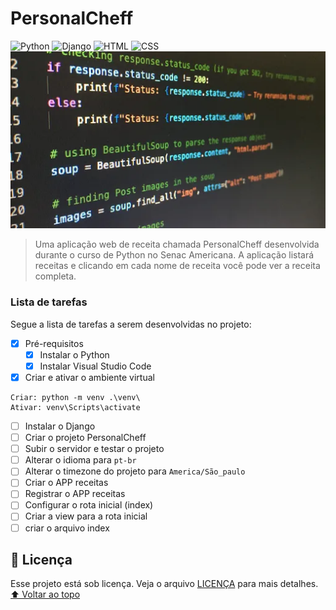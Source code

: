 # PersonalCheff
<!---Esses são exemplos. Veja https://shields.io para outras pessoas ou para personalizar este conjunto de escudos. Você pode querer incluir dependências, status do projeto e informações de licença aqui--->
![Python](https://img.shields.io/badge/Python-14354C?style=for-the-badge&logo=python&logoColor=white)
![Django](https://img.shields.io/badge/Django-092E20?style=for-the-badge&logo=django&logoColor=white)
![HTML](https://img.shields.io/badge/HTML5-E34F26?style=for-the-badge&logo=html5&logoColor=white)
![CSS](https://img.shields.io/badge/CSS3-1572B6?style=for-the-badge&logo=css3&logoColor=white)
<img src="exemplo.webp" alt="exemplo imagem">
> Uma aplicação web de receita chamada PersonalCheff desenvolvida durante o curso de Python no Senac Americana. A aplicação listará receitas e clicando em cada nome de receita você pode ver a receita completa.
### Lista de tarefas
Segue a lista de tarefas a serem desenvolvidas no projeto:
- [X] Pré-requisitos
    - [X] Instalar o Python
    - [X] Instalar Visual Studio Code
- [X] Criar e ativar o ambiente virtual
```
Criar: python -m venv .\venv\
Ativar: venv\Scripts\activate
```
- [ ] Instalar o Django
- [ ] Criar o projeto PersonalCheff
- [ ] Subir o servidor e testar o projeto
- [ ] Alterar o idioma para `pt-br`
- [ ] Alterar o timezone do projeto para `America/São_paulo`
- [ ] Criar o APP receitas
- [ ] Registrar o APP receitas
- [ ] Configurar o rota inicial (index)
- [ ] Criar a view para a rota inicial 
- [ ] criar o arquivo index

## 📝 Licença
Esse projeto está sob licença. Veja o arquivo [LICENÇA](LICENSE.md) para mais detalhes.
[⬆ Voltar ao topo](#nome-do-projeto)<br>